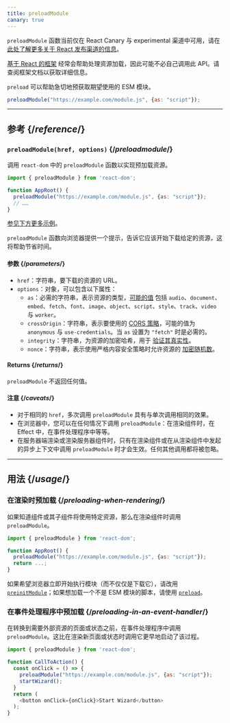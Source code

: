 ```yaml
---
title: preloadModule
canary: true
---
```


<Canary>

`preloadModule` 函数当前仅在 React Canary 与 experimental 渠道中可用，请在 [此处了解更多关于 React 发布渠道的信息](/community/versioning-policy#all-release-channels)。

</Canary>

<Note>

[基于 React 的框架](/learn/start-a-new-react-project) 经常会帮助处理资源加载，因此可能不必自己调用此 API。请查阅框架文档以获取详细信息。

</Note>

<Intro>

`preload` 可以帮助急切地预获取期望使用的 ESM 模块。

```js
preloadModule("https://example.com/module.js", {as: "script"});
```

</Intro>

<InlineToc />

---

## 参考 {/*reference*/}

### `preloadModule(href, options)` {/*preloadmodule*/}

 调用 `react-dom` 中的 `preloadModule` 函数以实现预加载资源。

```js
import { preloadModule } from 'react-dom';

function AppRoot() {
  preloadModule("https://example.com/module.js", {as: "script"});
  // ……
}

```

[参见下方更多示例](#usage)。

`preloadModule` 函数向浏览器提供一个提示，告诉它应该开始下载给定的资源，这将帮助节省时间。

#### 参数 {/*parameters*/}

* `href`：字符串，要下载的资源的 URL。
* `options`：对象，可以包含以下属性：
  *  `as`：必需的字符串，表示资源的类型，[可能的值](https://developer.mozilla.org/zh-CN/docs/Web/HTML/Element/link#as) 包括 `audio`、`document`、`embed`、`fetch`、`font`、`image`、`object`、`script`、`style`、`track`、`video` 与 `worker`。
  *  `crossOrigin`：字符串，表示要使用的 [CORS 策略](https://developer.mozilla.org/zh-CN/docs/Web/HTML/Attributes/crossorigin)，可能的值为 `anonymous` 与 `use-credentials`。当 `as` 设置为 `"fetch"` 时是必需的。
  *  `integrity`：字符串，为资源的加密哈希，用于 [验证其真实性](https://developer.mozilla.org/zh-CN/docs/Web/Security/Subresource_Integrity)。
  *  `nonce`：字符串，表示使用严格内容安全策略时允许资源的 [加密随机数](https://developer.mozilla.org/zh-CN/docs/Web/HTML/Global_attributes/nonce)。


#### Returns {/*returns*/}

`preloadModule` 不返回任何值。

#### 注意 {/*caveats*/}

* 对于相同的 `href`，多次调用 `preloadModule` 具有与单次调用相同的效果。
* 在浏览器中，您可以在任何情况下调用 `preloadModule`：在渲染组件时，在 Effect 中，在事件处理程序中等等。
* 在服务器端渲染或渲染服务器组件时，只有在渲染组件或在从渲染组件中发起的异步上下文中调用 `preloadModule` 时才会生效。任何其他调用都将被忽略。

---

## 用法 {/*usage*/}

### 在渲染时预加载 {/*preloading-when-rendering*/}

如果知道组件或其子组件将使用特定资源，那么在渲染组件时调用 `preloadModule`。

```js
import { preloadModule } from 'react-dom';

function AppRoot() {
  preloadModule("https://example.com/module.js", {as: "script"});
  return ...;
}
```

如果希望浏览器立即开始执行模块（而不仅仅是下载它），请改用 [`preinitModule`](/reference/react-dom/preinitModule)；如果想加载一个不是 ESM 模块的脚本，请使用 [`preload`](/reference/react-dom/preload)。

### 在事件处理程序中预加载 {/*preloading-in-an-event-handler*/}

在转换到需要外部资源的页面或状态之前，在事件处理程序中调用 `preloadModule`。这比在渲染新页面或状态时调用它更早地启动了该过程。

```js
import { preloadModule } from 'react-dom';

function CallToAction() {
  const onClick = () => {
    preloadModule("https://example.com/module.js", {as: "script"});
    startWizard();
  }
  return (
    <button onClick={onClick}>Start Wizard</button>
  );
}
```
